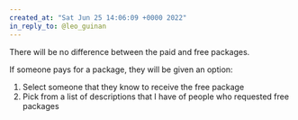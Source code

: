 ```yaml
---
created_at: "Sat Jun 25 14:06:09 +0000 2022"
in_reply_to: @leo_guinan
---
```


There will be no difference between the paid and free packages.

If someone pays for a package, they will be given an option:

1. Select someone that they know to receive the free package
2. Pick from a list of descriptions that I have of people who requested free packages